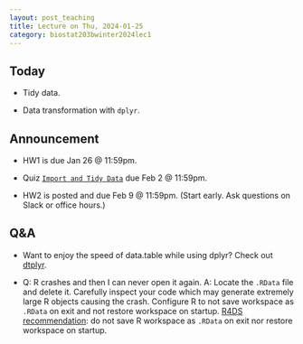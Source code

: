 ```yaml
---
layout: post_teaching
title: Lecture on Thu, 2024-01-25
category: biostat203bwinter2024lec1
---
```


## Today

* Tidy data.

* Data transformation with `dplyr`.

## Announcement

* HW1 is due Jan 26 @ 11:59pm.

* Quiz [`Import and Tidy Data`](https://bruinlearn.ucla.edu/courses/176236/quizzes/1005857) due Feb 2 @ 11:59pm.

* HW2 is posted and due Feb 9 @ 11:59pm. (Start early. Ask questions on Slack or office hours.)

## Q&A

* Want to enjoy the speed of data.table while using dplyr? Check out [dtplyr](https://dtplyr.tidyverse.org/).

* Q: R crashes and then I can never open it again. A: Locate the `.RData` file and delete it. Carefully inspect your code which may generate extremely large R objects causing the crash. Configure R to not save workspace as `.RData` on exit and not restore workspace on startup. [R4DS recommendation](https://r4ds.hadley.nz/workflow-scripts#what-is-the-source-of-truth): do not save R workspace as `.RData` on exit nor restore workspace on startup.

